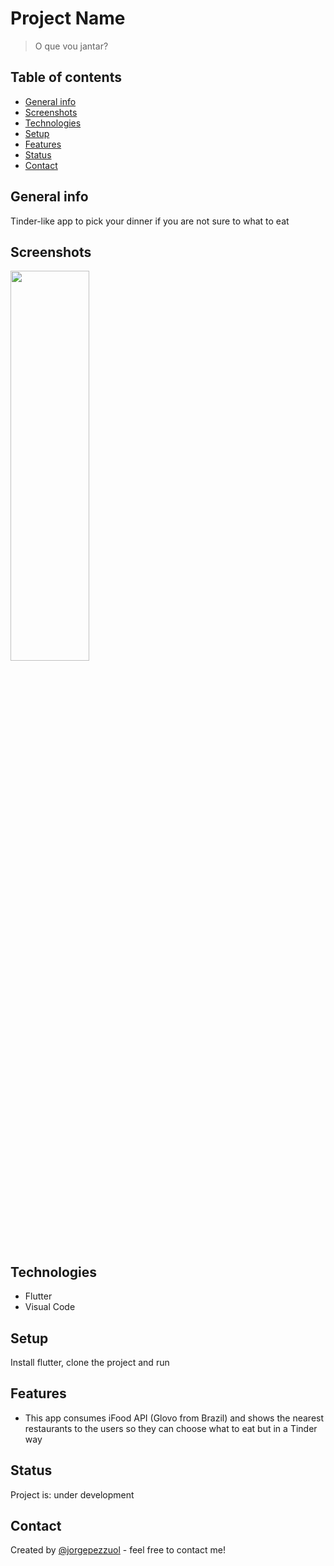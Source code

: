 # Project Name
> O que vou jantar?

## Table of contents
* [General info](#general-info)
* [Screenshots](#screenshots)
* [Technologies](#technologies)
* [Setup](#setup)
* [Features](#features)
* [Status](#status)
* [Contact](#contact)

## General info
Tinder-like app to pick your dinner if you are not sure to what to eat 

## Screenshots
<img src="./docs/demonstration.gif" width="50%" height="40%">

## Technologies
* Flutter
* Visual Code

## Setup
Install flutter, clone the project and run

## Features
* This app consumes iFood API (Glovo from Brazil) and shows the nearest restaurants to the users so they can choose what to eat but in a Tinder way

## Status
Project is: under development

## Contact
Created by [@jorgepezzuol](https://www.linkedin.com/in/jorge-pezzuol/) - feel free to contact me!

